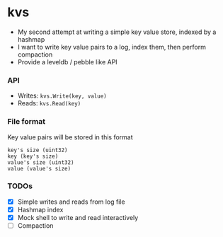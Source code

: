 # kvs

- My second attempt at writing a simple key value store, indexed by a hashmap
- I want to write key value pairs to a log, index them, then perform compaction
- Provide a leveldb / pebble like API

### API

- Writes: ```kvs.Write(key, value)```
- Reads: ```kvs.Read(key)```

### File format

Key value pairs will be stored in this format

```text
key's size (uint32)
key (key's size)
value's size (uint32)
value (value's size)
```

### TODOs

- [x] Simple writes and reads from log file
- [x] Hashmap index
- [x] Mock shell to write and read interactively
- [ ] Compaction 